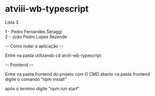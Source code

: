 # atviii-wb-typescript
Lista 3 

1 - Pedro Fernandes Seraggi
 <br>
2 - João Pedro Lopes Rezende


-- Como rodar a aplicação --

Entre na pasta utilizando cd atviii-wb-typescript

-- Frontend --

Entre na pasta frontend do projeto
com O CMD aberto na pasta frontend digite o comando "npm install"


após o termino digite "npm run start" 


